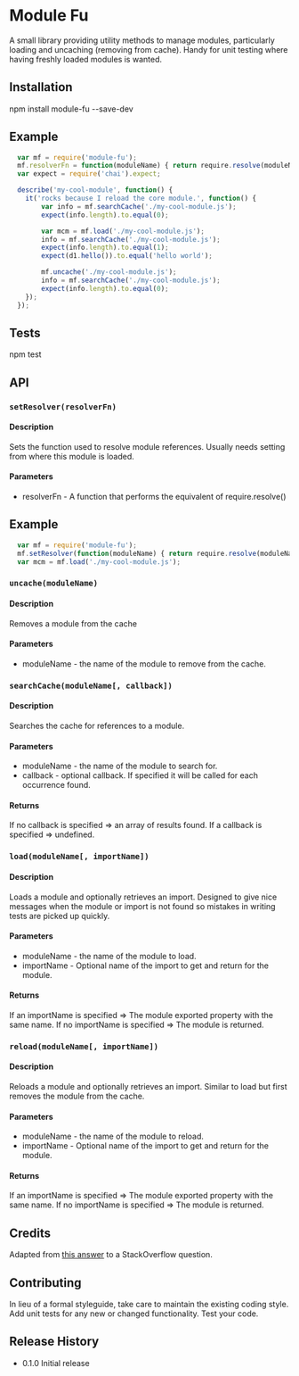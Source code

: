 Module Fu
=========

A small library providing utility methods to manage modules, particularly loading and uncaching (removing from cache). Handy for unit testing where having freshly loaded modules is wanted.

## Installation

  npm install module-fu --save-dev

## Example

```javascript
  var mf = require('module-fu');
  mf.resolverFn = function(moduleName) { return require.resolve(moduleName); }
  var expect = require('chai').expect;

  describe('my-cool-module', function() {	
    it('rocks because I reload the core module.', function() {
    	var info = mf.searchCache('./my-cool-module.js');
    	expect(info.length).to.equal(0);

    	var mcm = mf.load('./my-cool-module.js');
    	info = mf.searchCache('./my-cool-module.js');
    	expect(info.length).to.equal(1);
    	expect(d1.hello()).to.equal('hello world');

    	mf.uncache('./my-cool-module.js');
    	info = mf.searchCache('./my-cool-module.js');
    	expect(info.length).to.equal(0);
	});
  });
```

## Tests

  npm test

## API

### `setResolver(resolverFn)`
#### Description
Sets the function used to resolve module references.
Usually needs setting from where this module is loaded.
#### Parameters
* resolverFn - A function that performs the equivalent of require.resolve()
## Example

```javascript
  var mf = require('module-fu');
  mf.setResolver(function(moduleName) { return require.resolve(moduleName); });
  var mcm = mf.load('./my-cool-module.js');
```

### `uncache(moduleName)`
#### Description
Removes a module from the cache
#### Parameters
* moduleName - the name of the module to remove from the cache.


### `searchCache(moduleName[, callback])`
#### Description
Searches the cache for references to a module.
#### Parameters
* moduleName - the name of the module to search for.
* callback - optional callback. If specified it will be called for each occurrence found.
#### Returns
If no callback is specified => an array of results found.
If a callback is specified => undefined.

### `load(moduleName[, importName])`
#### Description
Loads a module and optionally retrieves an import.
Designed to give nice messages when the module or import is not found so mistakes in
writing tests are picked up quickly.
#### Parameters
* moduleName - the name of the module to load.
* importName - Optional name of the import to get and return for the module.
#### Returns
If an importName is specified => The module exported property with the same name.
If no importName is specified => The module is returned.

### `reload(moduleName[, importName])`
#### Description
Reloads a module and optionally retrieves an import.
Similar to load but first removes the module from the cache.
#### Parameters
* moduleName - the name of the module to reload.
* importName - Optional name of the import to get and return for the module.
#### Returns
If an importName is specified => The module exported property with the same name.
If no importName is specified => The module is returned.

## Credits

Adapted from [this answer](http://stackoverflow.com/a/14801711) to a StackOverflow question.

## Contributing

In lieu of a formal styleguide, take care to maintain the existing coding style.
Add unit tests for any new or changed functionality. Test your code.

## Release History

* 0.1.0 Initial release

